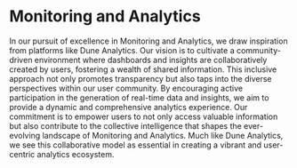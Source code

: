 # Monitoring and Analytics


In our pursuit of excellence in Monitoring and Analytics, we draw inspiration from platforms like Dune Analytics. Our vision is to cultivate a community-driven environment where dashboards and insights are collaboratively created by users, fostering a wealth of shared information. This inclusive approach not only promotes transparency but also taps into the diverse perspectives within our user community. By encouraging active participation in the generation of real-time data and insights, we aim to provide a dynamic and comprehensive analytics experience. Our commitment is to empower users to not only access valuable information but also contribute to the collective intelligence that shapes the ever-evolving landscape of Monitoring and Analytics. Much like Dune Analytics, we see this collaborative model as essential in creating a vibrant and user-centric analytics ecosystem.

<!-- 1. Monitoring and Analytics
   - **Objective:** To proactively identify and alert users about potential loan defaults.
   - **Key Details:**  
       - Describe the monitoring system and how it keeps track of relevant parameters.
       - Explain the analytics tools provided for users to assess and respond to potential default risks.
       - Highlight any real-world examples or success stories where the monitoring system prevented defaults.
2. Pool parameters Recommendation
   - **Objective:** To assist users in configuring their parameters for maximum profit and minimizing the risk of loan loss.
   - **Key Details:**  
       - Explain how the recommendation system works and what factors it considers (e.g., historical data, market trends, risk assessment).   
       - Highlight the benefits of using these recommended configurations.
3. Scorecard and Simulation
   - **Objective:** To provide users with a simulated experience of market fluctuations using advanced machine learning models.
   - **Key Details:**  
       - Describe the underlying machine learning model and its capabilities.
       - Explain how the simulation feature helps users understand potential market scenarios.
       - Highlight the accuracy and reliability of the simulations. -->